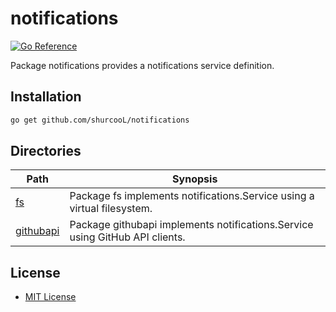 notifications
=============

[![Go Reference](https://pkg.go.dev/badge/github.com/shurcooL/notifications.svg)](https://pkg.go.dev/github.com/shurcooL/notifications)

Package notifications provides a notifications service definition.

Installation
------------

```sh
go get github.com/shurcooL/notifications
```

Directories
-----------

| Path                                                                        | Synopsis                                                                     |
|-----------------------------------------------------------------------------|------------------------------------------------------------------------------|
| [fs](https://pkg.go.dev/github.com/shurcooL/notifications/fs)               | Package fs implements notifications.Service using a virtual filesystem.      |
| [githubapi](https://pkg.go.dev/github.com/shurcooL/notifications/githubapi) | Package githubapi implements notifications.Service using GitHub API clients. |

License
-------

-	[MIT License](LICENSE)
